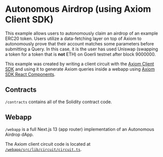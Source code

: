 # Autonomous Airdrop (using Axiom Client SDK)

This example allows users to autonomously claim an airdrop of an example ERC20 token. Users utilize a data-fetching layer on top of Axiom to autonomously prove that their account matches some parameters before submitting a Query. In this case, it is the user has used Uniswap (swapping a token for a token that is **not** ETH) on Goerli testnet after block 9000000.

This example was created by writing a client circuit with the [Axiom Client SDK](https://github.com/axiom-crypto/axiom-client) and using it to generate Axiom queries inside a webapp using [Axiom SDK React Components](https://www.npmjs.com/package/@axiom-crypto/react).

## Contracts

`/contracts` contains all of the Solidity contract code.

## Webapp

`/webapp` is a full Next.js 13 (app router) implementation of an Autonomous Airdrop dApp.

The Axiom client circuit code is located at [`/webapp/src/lib/circuit/circuit.ts`](./webapp/src/lib/circuit/circuit.ts).
